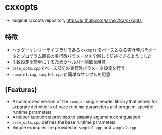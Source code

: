 # cxxopts

- original cxxopts repository <https://github.com/jarro2783/cxxopts>

## 特徴

- ヘッダーオンリーライブラリである `cxxopts` をベースとなる実行時パラメータとプログラム固有の実行時パラメータを分割して記述できるようにした
- 引数設定を簡単にするためのヘルパー関数を用意
- `base_opts.cpp`でベース部分の実行時パラメータ設定を行う
- `sample1.cpp`, `sample2.cpp` に簡単なサンプルを用意

## (Features)

- A customized version of the `cxxopts` single-header library that allows for separate definitions of base runtime parameters and program-specific runtime parameters
- A helper function is provided to simplify argument configuration
- `base_opts.cpp` defines the base runtime parameters
- Simple examples are provided in `sample1.cpp` and `sample2.cpp`
